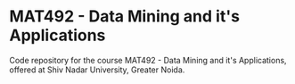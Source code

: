 # MAT492 - Data Mining and it's Applications
Code repository for the course MAT492 - Data Mining and it's Applications, offered at Shiv Nadar University, Greater Noida. 
